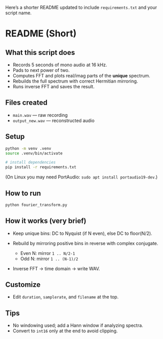 Here’s a shorter README updated to include `requirements.txt` and your script name.

# README (Short)

## What this script does

* Records 5 seconds of mono audio at 16 kHz.
* Pads to next power of two.
* Computes FFT and plots real/imag parts of the **unique** spectrum.
* Rebuilds the full spectrum with correct Hermitian mirroring.
* Runs inverse FFT and saves the result.

## Files created

* `main.wav` — raw recording
* `output_new.wav` — reconstructed audio

## Setup

```bash
python -m venv .venv
source .venv/bin/activate 

# install dependencies
pip install -r requirements.txt
```

(On Linux you may need PortAudio: `sudo apt install portaudio19-dev`.)

## How to run

```bash
python fourier_transform.py
```

## How it works (very brief)

* Keep unique bins: DC to Nyquist (if N even), else DC to floor(N/2).
* Rebuild by mirroring positive bins in reverse with complex conjugate.

  * Even N: mirror `1 .. N/2-1`
  * Odd N: mirror `1 .. (N-1)/2`
* Inverse FFT → time domain → write WAV.

## Customize

* Edit `duration`, `samplerate`, and `filename` at the top.

## Tips

* No windowing used; add a Hann window if analyzing spectra.
* Convert to `int16` only at the end to avoid clipping.

